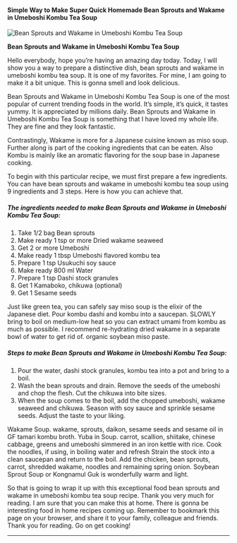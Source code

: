             

#### Simple Way to Make Super Quick Homemade Bean Sprouts and Wakame in Umeboshi Kombu Tea Soup

![Bean Sprouts and Wakame in Umeboshi Kombu Tea Soup](https://img-global.cpcdn.com/recipes/4682574262697984/751x532cq70/bean-sprouts-and-wakame-in-umeboshi-kombu-tea-soup-recipe-main-photo.jpg)

**Bean Sprouts and Wakame in Umeboshi Kombu Tea Soup**

Hello everybody, hope you’re having an amazing day today. Today, I will show you a way to prepare a distinctive dish, bean sprouts and wakame in umeboshi kombu tea soup. It is one of my favorites. For mine, I am going to make it a bit unique. This is gonna smell and look delicious.

Bean Sprouts and Wakame in Umeboshi Kombu Tea Soup is one of the most popular of current trending foods in the world. It’s simple, it’s quick, it tastes yummy. It is appreciated by millions daily. Bean Sprouts and Wakame in Umeboshi Kombu Tea Soup is something that I have loved my whole life. They are fine and they look fantastic.

Contrastingly, Wakame is more for a Japanese cuisine known as miso soup. Further along is part of the cooking ingredients that can be eaten. Also Kombu is mainly like an aromatic flavoring for the soup base in Japanese cooking.

To begin with this particular recipe, we must first prepare a few ingredients. You can have bean sprouts and wakame in umeboshi kombu tea soup using 9 ingredients and 3 steps. Here is how you can achieve that.

##### The ingredients needed to make Bean Sprouts and Wakame in Umeboshi Kombu Tea Soup:

1.  Take 1/2 bag Bean sprouts
2.  Make ready 1 tsp or more Dried wakame seaweed
3.  Get 2 or more Umeboshi
4.  Make ready 1 tbsp Umeboshi flavored kombu tea
5.  Prepare 1 tsp Usukuchi soy sauce
6.  Make ready 800 ml Water
7.  Prepare 1 tsp Dashi stock granules
8.  Get 1 Kamaboko, chikuwa (optional)
9.  Get 1 Sesame seeds

Just like green tea, you can safely say miso soup is the elixir of the Japanese diet. Pour kombu dashi and kombu into a saucepan. SLOWLY bring to boil on medium-low heat so you can extract umami from kombu as much as possible. I recommend re-hydrating dried wakame in a separate bowl of water to get rid of. organic soybean miso paste.

##### Steps to make Bean Sprouts and Wakame in Umeboshi Kombu Tea Soup:

1.  Pour the water, dashi stock granules, kombu tea into a pot and bring to a boil.
2.  Wash the bean sprouts and drain. Remove the seeds of the umeboshi and chop the flesh. Cut the chikuwa into bite sizes.
3.  When the soup comes to the boil, add the chopped umeboshi, wakame seaweed and chikuwa. Season with soy sauce and sprinkle sesame seeds. Adjust the taste to your liking.

Wakame Soup. wakame, sprouts, daikon, sesame seeds and sesame oil in GF tamari kombu broth. Yuba in Soup. carrot, scallion, shiitake, chinese cabbage, greens and umeboshi simmered in an iron kettle with rice. Cook the noodles, if using, in boiling water and refresh Strain the stock into a clean saucepan and return to the boil. Add the chicken, bean sprouts, carrot, shredded wakame, noodles and remaining spring onion. Soybean Sprout Soup or Kongnamul Guk is wonderfully warm and light.

So that is going to wrap it up with this exceptional food bean sprouts and wakame in umeboshi kombu tea soup recipe. Thank you very much for reading. I am sure that you can make this at home. There is gonna be interesting food in home recipes coming up. Remember to bookmark this page on your browser, and share it to your family, colleague and friends. Thank you for reading. Go on get cooking!

* * *